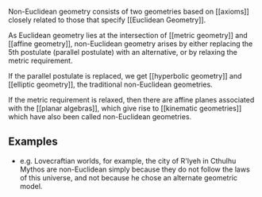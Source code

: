 Non-Euclidean geometry consists of two geometries based on [[axioms]] closely related to those that specify [[Euclidean Geometry]].

As Euclidean geometry lies at the intersection of [[metric geometry]] and [[affine geometry]], non-Euclidean geometry arises by either replacing the 5th postulate (parallel postulate) with an alternative, or by relaxing the metric requirement.

If the parallel postulate is replaced, we get [[hyperbolic geometry]] and [[elliptic geometry]], the traditional non-Euclidean geometries.

If the metric requirement is relaxed, then there are affine planes associated with the [[planar algebras]], which give rise to [[kinematic geometries]] which have also been called non-Euclidean geometries.
## Examples
- e.g. Lovecraftian worlds, for example, the city of R'lyeh in Cthulhu Mythos are non-Euclidean simply because they do not follow the laws of this universe, and not because he chose an alternate geometric model.